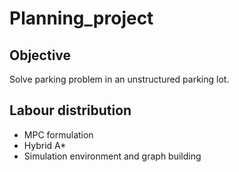 # Planning_project

## Objective

Solve parking problem in an unstructured parking lot.

## Labour distribution

- MPC formulation
- Hybrid A*
- Simulation environment and graph building
